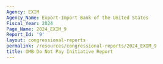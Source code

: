 ```yaml
---
Agency: EXIM
Agency_Name: Export-Import Bank of the United States
Fiscal_Year: 2024
Page_Name: 2024_EXIM_9
Report_Id: '9'
layout: congressional-reports
permalink: /resources/congressional-reports/2024_EXIM_9
title: OMB Do Not Pay Initiative Report
---
```

